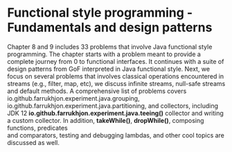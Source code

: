 # Functional style programming - Fundamentals and design patterns
Chapter 8 and 9 includes 33 problems that involve Java functional style programming. The chapter starts with a problem meant to provide a 
complete journey from 0 to functional interfaces. It continues with a suite of design patterns from GoF interpreted in Java functional 
style. Next, we focus on several problems that involves classical operations encountered in streams (e.g., filter, map, etc), we discuss 
infinite streams, null-safe streams and default methods. A comprehensive list of problems covers io.github.farrukhjon.experiment.java.grouping, io.github.farrukhjon.experiment.java.partitioning, and collectors, 
including JDK 12 **io.github.farrukhjon.experiment.java.teeing()** collector and writing a custom collector. In addition, **takeWhile()**, **dropWhile()**, composing functions, predicates  
and comparators, testing and debugging lambdas, and other cool topics are discussed as well.
